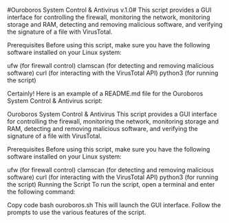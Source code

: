 #Ouroboros System Control & Antivirus v.1.0#
This script provides a GUI interface for controlling the firewall, monitoring the network, monitoring storage and RAM, detecting and removing malicious software, and verifying the signature of a file with VirusTotal.

Prerequisites
Before using this script, make sure you have the following software installed on your Linux system:

ufw (for firewall control)
clamscan (for detecting and removing malicious software)
curl (for interacting with the VirusTotal API)
python3 (for running the script)

Certainly! Here is an example of a README.md file for the Ouroboros System Control & Antivirus script:

Ouroboros System Control & Antivirus
This script provides a GUI interface for controlling the firewall, monitoring the network, monitoring storage and RAM, detecting and removing malicious software, and verifying the signature of a file with VirusTotal.

Prerequisites
Before using this script, make sure you have the following software installed on your Linux system:

ufw (for firewall control)
clamscan (for detecting and removing malicious software)
curl (for interacting with the VirusTotal API)
python3 (for running the script)
Running the Script
To run the script, open a terminal and enter the following command:

Copy code
bash ouroboros.sh
This will launch the GUI interface. Follow the prompts to use the various features of the script.
